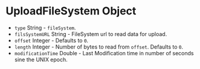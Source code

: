 # UploadFileSystem Object

* `type` String - `fileSystem`.
* `filsSystemURL` String - FileSystem url to read data for upload.
* `offset` Integer - Defaults to `0`.
* `length` Integer - Number of bytes to read from `offset`.
  Defaults to `0`.
* `modificationTime` Double - Last Modification time in
  number of seconds sine the UNIX epoch.
